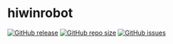 # hiwinrobot

[![GitHub release](https://img.shields.io/github/release/nfu-irs-lab/hiwinrobot.svg)](../../releases/)
[![GitHub repo size](https://img.shields.io/github/repo-size/nfu-irs-lab/hiwinrobot)](../../)
[![GitHub issues](https://img.shields.io/github/issues/nfu-irs-lab/hiwinrobot.svg)](../../issues)

